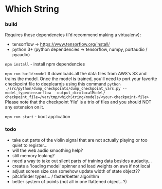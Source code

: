 # Which String

### build
Requires these dependencies (I'd recommend making a virtualenv):
 - tensorflow -> https://www.tensorflow.org/install/
 - python 3+ (python dependencies -> tensorflow, numpy, portaudio / pyaudio)

`npm install` - install npm dependencies

`npm run build:model` It downloads all the data files from AWS's S3 and trains the model. 
Once the model is trained, you'll need to port your favorite checkpoint file to deeplearnjs using this command `python ./src/python/dump_checkpoints/dump_checkpoint_vars.py --model_type=tensorflow --output_dir=localModel/ --checkpoint_file=/var/tmp/whichString/models/<your-checkpoint-file>` Please note that the checkpoint 'file' is a trio of files and you should NOT any extension on it.

`npm run start` - boot application

### todo
- take out parts of the violin signal that are not actually playing or too quiet to register...
- will the web audio smoothing help?
- still memory leaking?
- need a way to take out silent parts of training data besides audacity...
- create a 'loading model' spinner and load weights on aws if not local
- adjust screen size can somehow update width of state object??
- pitchfinder types... / faster/better algorithm
- better system of points (not all in one flattened object...?)
